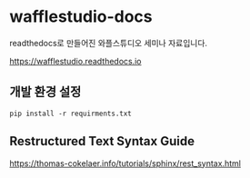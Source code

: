 # wafflestudio-docs

readthedocs로 만들어진 와플스튜디오 세미나 자료입니다.

https://wafflestudio.readthedocs.io

## 개발 환경 설정

`pip install -r requirments.txt`

## Restructured Text Syntax Guide

https://thomas-cokelaer.info/tutorials/sphinx/rest_syntax.html